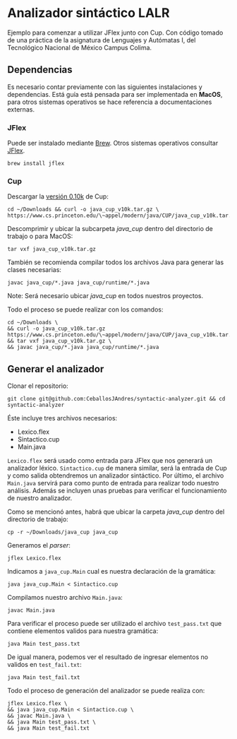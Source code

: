 
# Analizador sintáctico LALR

Ejemplo para comenzar a utilizar JFlex junto con Cup. Con código tomado de una práctica de la asignatura de Lenguajes y Autómatas I, del Tecnológico Nacional de México Campus Colima.

## Dependencias

Es necesario contar previamente con las siguientes instalaciones y dependencias. Está guía está pensada para ser implementada en **MacOS**, para otros sistemas operativos se hace referencia a documentaciones externas.

### JFlex

Puede ser instalado mediante [Brew][]. Otros sistemas operativos consultar [JFlex][].

```shell
brew install jflex
```

### Cup

Descargar la [versión 0.10k][] de Cup:

```shell
cd ~/Downloads && curl -o java_cup_v10k.tar.gz \
https://www.cs.princeton.edu/\~appel/modern/java/CUP/java_cup_v10k.tar.gz
```

Descomprimir y ubicar la subcarpeta *java_cup* dentro del directorio de trabajo o para MacOS:

```shell
tar vxf java_cup_v10k.tar.gz
```

También se recomienda compilar todos los archivos Java para generar las clases necesarias:

```shell
javac java_cup/*.java java_cup/runtime/*.java
```

Note: Será necesario ubicar *java_cup* en todos nuestros proyectos.

Todo el proceso se puede realizar con los comandos:

```shell
cd ~/Downloads \
&& curl -o java_cup_v10k.tar.gz https://www.cs.princeton.edu/\~appel/modern/java/CUP/java_cup_v10k.tar.gz
&& tar vxf java_cup_v10k.tar.gz \
&& javac java_cup/*.java java_cup/runtime/*.java
```

## Generar el analizador

Clonar el repositorio:

```shell
git clone git@github.com:CeballosJAndres/syntactic-analyzer.git && cd syntactic-analyzer
```

Éste incluye tres archivos necesarios:

- Lexico.flex
- Sintactico.cup
- Main.java

`Lexico.flex` será usado como entrada para JFlex que nos generará un analizador léxico. `Sintactico.cup` de manera similar, será la entrada de Cup y como salida obtendremos un analizador sintáctico. Por último, el archivo `Main.java` servirá para como punto de entrada para realizar todo nuestro análisis. Además se incluyen unas pruebas para verificar el funcionamiento de nuestro analizador.

Como se mencionó antes, habrá que ubicar la carpeta *java_cup* dentro del directorio de trabajo:

```shell
cp -r ~/Downloads/java_cup java_cup
```

Generamos el *parser*:

```shell
jflex Lexico.flex
```

Indicamos a `java_cup.Main` cual es nuestra declaración de la gramática:

```shell
java java_cup.Main < Sintactico.cup
```

Compilamos nuestro archivo `Main.java`:

```shell
javac Main.java
```

Para verificar el proceso puede ser utilizado el archivo `test_pass.txt` que contiene elementos validos para nuestra gramática:

```shell
java Main test_pass.txt
```

De igual manera, podemos ver el resultado de ingresar elementos no validos en `test_fail.txt`:

```shell
java Main test_fail.txt
```

Todo el proceso de generación del analizador se puede realiza con:

```shell
jflex Lexico.flex \
&& java java_cup.Main < Sintactico.cup \
&& javac Main.java \
&& java Main test_pass.txt \
&& java Main test_fail.txt
```

[Brew]: https://www.brew.sh
[JFlex]: https://jflex.de/download.html
[versión 0.10k]: https://www.cs.princeton.edu/~appel/modern/java/CUP/java_cup_v10k.zip
